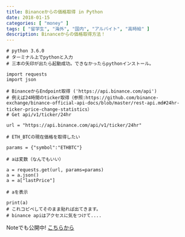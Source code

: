 ```yaml
---
title: Binanceからの価格取得 in Python
date: 2018-01-15
categories: [ "money" ]
tags: [ "留学生", "海外", "国内", "アルバイト", "高時給" ]
description: Binanceからの価格取得方法！
---
```



    # python 3.6.0
    # ターミナル上でpythonと入力
    # 三本の矢印が出たら起動成功。できなかったらpythonインストール。

    import requests
    import json

    # BinanceからEndpoint取得 ('https://api.binance.com/api')
    # 例えば24時間のticker取得（参照:https://github.com/binance-exchange/binance-official-api-docs/blob/master/rest-api.md#24hr-ticker-price-change-statistics）
    # Get api/v1/ticker/24hr

    url = "https://api.binance.com/api/v1/ticker/24hr"
    
    # ETH_BTCの現在価格を取得したい

    params = {"symbol":"ETHBTC"}
    
    # aは変数（なんでもいい）

    a = requests.get(url, params=params)
    a = a.json()
    a = a["lastPrice"]

    # aを表示

    print(a)
    # これコピペしてそのまま貼れば出てきます。
    # binance apiはアクセスに気をつけて....

Noteでも公開中! <a href="https://note.mu/busibase/n/nc9c310fd921c">こちらから</a>